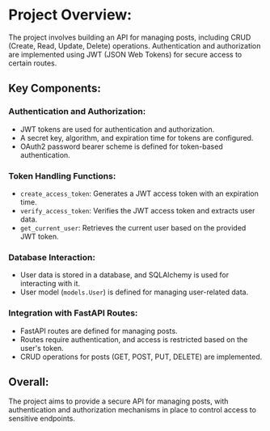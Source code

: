 # Project Overview:

The project involves building an API for managing posts, including CRUD (Create, Read, Update, Delete) operations.
Authentication and authorization are implemented using JWT (JSON Web Tokens) for secure access to certain routes.

## Key Components:

### Authentication and Authorization:

- JWT tokens are used for authentication and authorization.
- A secret key, algorithm, and expiration time for tokens are configured.
- OAuth2 password bearer scheme is defined for token-based authentication.

### Token Handling Functions:

- `create_access_token`: Generates a JWT access token with an expiration time.
- `verify_access_token`: Verifies the JWT access token and extracts user data.
- `get_current_user`: Retrieves the current user based on the provided JWT token.

### Database Interaction:

- User data is stored in a database, and SQLAlchemy is used for interacting with it.
- User model (`models.User`) is defined for managing user-related data.

### Integration with FastAPI Routes:

- FastAPI routes are defined for managing posts.
- Routes require authentication, and access is restricted based on the user's token.
- CRUD operations for posts (GET, POST, PUT, DELETE) are implemented.

## Overall:

The project aims to provide a secure API for managing posts, with authentication and authorization mechanisms in place to control access to sensitive endpoints.
